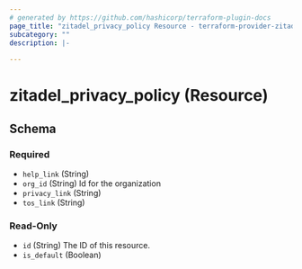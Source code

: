 ```yaml
---
# generated by https://github.com/hashicorp/terraform-plugin-docs
page_title: "zitadel_privacy_policy Resource - terraform-provider-zitadel"
subcategory: ""
description: |-
  
---
```


# zitadel_privacy_policy (Resource)





<!-- schema generated by tfplugindocs -->
## Schema

### Required

- `help_link` (String)
- `org_id` (String) Id for the organization
- `privacy_link` (String)
- `tos_link` (String)

### Read-Only

- `id` (String) The ID of this resource.
- `is_default` (Boolean)


